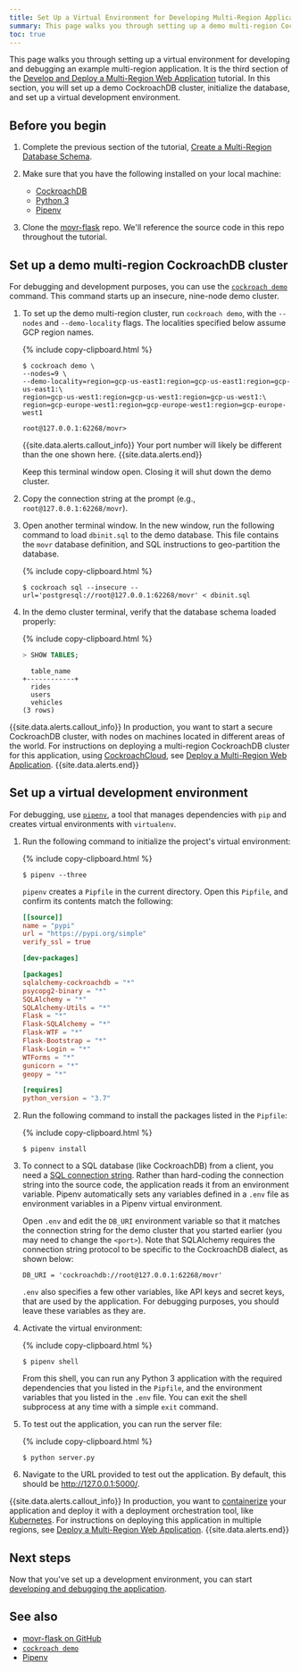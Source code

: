 ```yaml
---
title: Set Up a Virtual Environment for Developing Multi-Region Applications
summary: This page walks you through setting up a demo multi-region CockroachDB cluster, and a virtual development environment.
toc: true
---
```


This page walks you through setting up a virtual environment for developing and debugging an example multi-region application. It is the third section of the [Develop and Deploy a Multi-Region Web Application](multi-region-overview.html) tutorial. In this section, you will set up a demo CockroachDB cluster, initialize the database, and set up a virtual development environment.

## Before you begin

1. Complete the previous section of the tutorial, [Create a Multi-Region Database Schema](multi-region-database.html).

1. Make sure that you have the following installed on your local machine:

    - [CockroachDB](install-cockroachdb-mac.html)
    - [Python 3](https://www.python.org/downloads/)
    - [Pipenv](https://pipenv.readthedocs.io/en/latest/)

1. Clone the [movr-flask](https://github.com/cockroachlabs/movr-flask) repo. We'll reference the source code in this repo throughout the tutorial.

## Set up a demo multi-region CockroachDB cluster

For debugging and development purposes, you can use the [`cockroach demo`](cockroach-demo.html) command. This command starts up an insecure, nine-node demo cluster.

1. To set up the demo multi-region cluster, run `cockroach demo`, with the `--nodes` and `--demo-locality` flags. The localities specified below assume GCP region names.

    {% include copy-clipboard.html %}
    ~~~ shell
    $ cockroach demo \
    --nodes=9 \
    --demo-locality=region=gcp-us-east1:region=gcp-us-east1:region=gcp-us-east1:\
    region=gcp-us-west1:region=gcp-us-west1:region=gcp-us-west1:\
    region=gcp-europe-west1:region=gcp-europe-west1:region=gcp-europe-west1
    ~~~

    ~~~
    root@127.0.0.1:62268/movr>
    ~~~

    {{site.data.alerts.callout_info}}
    Your port number will likely be different than the one shown here.
    {{site.data.alerts.end}}

    Keep this terminal window open. Closing it will shut down the demo cluster.

1. Copy the connection string at the prompt (e.g., `root@127.0.0.1:62268/movr`).

1. Open another terminal window. In the new window, run the following command to load `dbinit.sql` to the demo database. This file contains the `movr` database definition, and SQL instructions to geo-partition the database.

    {% include copy-clipboard.html %}
    ~~~ shell
    $ cockroach sql --insecure --url='postgresql://root@127.0.0.1:62268/movr' < dbinit.sql
    ~~~


1. In the demo cluster terminal, verify that the database schema loaded properly:

    {% include copy-clipboard.html %}
    ~~~ sql
    > SHOW TABLES;
    ~~~
    ~~~
      table_name
    +------------+
      rides
      users
      vehicles
    (3 rows)
    ~~~

{{site.data.alerts.callout_info}}
In production, you want to start a secure CockroachDB cluster, with nodes on machines located in different areas of the world. For instructions on deploying a multi-region CockroachDB cluster for this application, using [CockroachCloud](https://www.cockroachlabs.com/product/cockroachcloud/), see [Deploy a Multi-Region Web Application](multi-region-deployment.html).
{{site.data.alerts.end}}


## Set up a virtual development environment

For debugging, use [`pipenv`](https://docs.pipenv.org/), a tool that manages dependencies with `pip` and creates virtual environments with `virtualenv`.

1. Run the following command to initialize the project's virtual environment:

    {% include copy-clipboard.html %}
    ~~~ shell
    $ pipenv --three
    ~~~

    `pipenv` creates a `Pipfile` in the current directory. Open this `Pipfile`, and confirm its contents match the following:


    ~~~ toml
    [[source]]
    name = "pypi"
    url = "https://pypi.org/simple"
    verify_ssl = true

    [dev-packages]

    [packages]
    sqlalchemy-cockroachdb = "*"
    psycopg2-binary = "*"
    SQLAlchemy = "*"
    SQLAlchemy-Utils = "*"
    Flask = "*"
    Flask-SQLAlchemy = "*"
    Flask-WTF = "*"
    Flask-Bootstrap = "*"
    Flask-Login = "*"
    WTForms = "*"
    gunicorn = "*"
    geopy = "*"

    [requires]
    python_version = "3.7"
    ~~~

1. Run the following command to install the packages listed in the `Pipfile`:

    {% include copy-clipboard.html %}
    ~~~ shell
    $ pipenv install
    ~~~

1. To connect to a SQL database (like CockroachDB) from a client, you need a [SQL connection string](connection-parameters.html). Rather than hard-coding the connection string into the source code, the application reads it from an environment variable. Pipenv automatically sets any variables defined in a `.env` file as environment variables in a Pipenv virtual environment.

    Open `.env` and edit the `DB_URI` environment variable so that it matches the connection string for the demo cluster that you started earlier (you may need to change the `<port>`). Note that SQLAlchemy requires the connection string protocol to be specific to the CockroachDB dialect, as shown below:

    ~~~
    DB_URI = 'cockroachdb://root@127.0.0.1:62268/movr'
    ~~~

    `.env` also specifies a few other variables, like API keys and secret keys, that are used by the application. For debugging purposes, you should leave these variables as they are.

1. Activate the virtual environment:

    {% include copy-clipboard.html %}
    ~~~ shell
    $ pipenv shell
    ~~~

    From this shell, you can run any Python 3 application with the required dependencies that you listed in the `Pipfile`, and the environment variables that you listed in the `.env` file. You can exit the shell subprocess at any time with a simple `exit` command.

1. To test out the application, you can run the server file:

    {% include copy-clipboard.html %}
    ~~~ shell
    $ python server.py
    ~~~

1. Navigate to the URL provided to test out the application. By default, this should be http://127.0.0.1:5000/.

{{site.data.alerts.callout_info}}
In production, you want to [containerize](https://www.docker.com/resources/what-container) your application and deploy it with a deployment orchestration tool, like [Kubernetes](https://kubernetes.io/). For instructions on deploying this application in multiple regions, see [Deploy a Multi-Region Web Application](multi-region-deployment.html).
{{site.data.alerts.end}}

## Next steps

Now that you've set up a development environment, you can start [developing and debugging the application](multi-region-application.html).

## See also

- [movr-flask on GitHub](https://github.com/cockroachlabs/movr-flask)
- [`cockroach demo`](cockroach-demo.html)
- [Pipenv](https://pipenv.readthedocs.io/en/latest/)